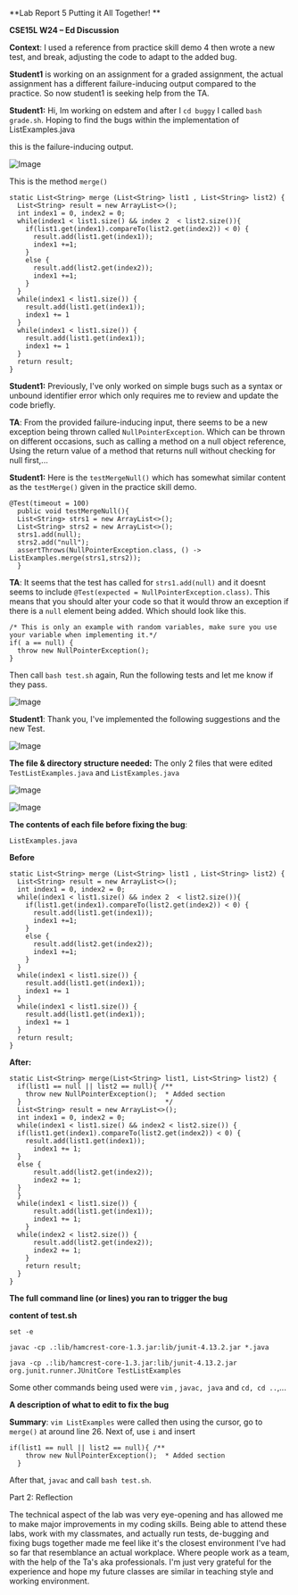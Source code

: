 **Lab Report 5 Putting it All Together! **

**CSE15L W24
–
Ed Discussion**

**Context**: I used a reference from practice skill demo 4 then wrote a new test, and break, adjusting the code to adapt to the added bug. 

**Student1** is working on an assignment for a graded assignment, the actual assignment has a different failure-inducing output compared to the practice. So now student1 is seeking help from the TA.

**Student1:** Hi, Im working on edstem and after I ```cd buggy``` I called ```bash grade.sh```. Hoping to find the bugs within the implementation of ListExamples.java

this is the failure-inducing output.

![Image](lab556.png)

This is the method ```merge()```

```
static List<String> merge (List<String> list1 , List<String> list2) {
  List<String> result = new ArrayList<>();
  int index1 = 0, index2 = 0;
  while(index1 < list1.size() && index 2  < list2.size()){
    if(list1.get(index1).compareTo(list2.get(index2)) < 0) {
      result.add(list1.get(index1));
      index1 +=1;
    }
    else {
      result.add(list2.get(index2));
      index1 +=1;
    }
  }
  while(index1 < list1.size()) {
    result.add(list1.get(index1));
    index1 += 1
  }
  while(index1 < list1.size()) {
    result.add(list1.get(index1));
    index1 += 1
  }
  return result;
}

```

**Student1:** Previously, I've only worked on simple bugs such as a syntax or unbound identifier error which only requires me to review and update the code briefly.

**TA**: From the provided failure-inducing input, there seems to be a new exception being thrown called ```NullPointerException```. Which can be thrown on different occasions, such as calling a method on a null object reference, Using the return value of a method that returns null without checking for null first,...

**Student1:** Here is the ```testMergeNull()``` which has somewhat similar content as the ```testMerge()``` given in the practice skill demo.

```
@Test(timeout = 100)
  public void testMergeNull(){
  List<String> strs1 = new ArrayList<>();
  List<String> strs2 = new ArrayList<>();
  strs1.add(null);
  strs2.add("null");
  assertThrows(NullPointerException.class, () -> ListExamples.merge(strs1,strs2));
  }
```

**TA**: It seems that the test has called for ```strs1.add(null)``` and it doesnt seems to include ```@Test(expected = NullPointerException.class)```. This means that you should alter your code so that it would throw an exception if there is a ```null``` element being added. Which should look like this.

```
/* This is only an example with random variables, make sure you use your variable when implementing it.*/
if( a == null) {
  throw new NullPointerException();
}
```

Then call ```bash test.sh``` again, Run the following tests and let me know if they pass.

![Image](lab553.png)

**Student1**: Thank you, I've implemented the following suggestions and the new Test.

![Image](lab552.png)

**The file & directory structure needed:** The only 2 files that were edited ```TestListExamples.java``` and ```ListExamples.java```

![Image](lab554.png)

![Image](lab555.png)

**The contents of each file before fixing the bug**: 

```ListExamples.java``` 

**Before** 

```
static List<String> merge (List<String> list1 , List<String> list2) {
  List<String> result = new ArrayList<>();
  int index1 = 0, index2 = 0;
  while(index1 < list1.size() && index 2  < list2.size()){
    if(list1.get(index1).compareTo(list2.get(index2)) < 0) {
      result.add(list1.get(index1));
      index1 +=1;
    }
    else {
      result.add(list2.get(index2));
      index1 +=1;
    }
  }
  while(index1 < list1.size()) {
    result.add(list1.get(index1));
    index1 += 1
  }
  while(index1 < list1.size()) {
    result.add(list1.get(index1));
    index1 += 1
  }
  return result;
}
```

**After:** 

```
static List<String> merge(List<String> list1, List<String> list2) {
  if(list1 == null || list2 == null){ /**
    throw new NullPointerException();  * Added section
  }                                    */
  List<String> result = new ArrayList<>();
  int index1 = 0, index2 = 0;
  while(index1 < list1.size() && index2 < list2.size()) {
  if(list1.get(index1).compareTo(list2.get(index2)) < 0) {
    result.add(list1.get(index1));
      index1 += 1;
  }
  else {
      result.add(list2.get(index2));
      index2 += 1;
  }
  }
  while(index1 < list1.size()) {
      result.add(list1.get(index1));
      index1 += 1;
    }
  while(index2 < list2.size()) {
      result.add(list2.get(index2));
      index2 += 1;
    }
    return result;
  }
}
```

**The full command line (or lines) you ran to trigger the bug**

**content of test.sh**

```
set -e

javac -cp .:lib/hamcrest-core-1.3.jar:lib/junit-4.13.2.jar *.java

java -cp .:lib/hamcrest-core-1.3.jar:lib/junit-4.13.2.jar org.junit.runner.JUnitCore TestListExamples
```

Some other commands being used were ```vim``` , ```javac, java``` and ```cd, cd ..```,...

**A description of what to edit to fix the bug** 

**Summary**: 
```vim ListExamples``` were called then using the cursor, go to ```merge()``` at around line 26. Next of, use ```i``` and insert 

```
if(list1 == null || list2 == null){ /**
    throw new NullPointerException();  * Added section
  }
```

After that, ```javac``` and call ```bash test.sh```.

Part 2: Reflection 

The technical aspect of the lab was very eye-opening and has allowed me to make major improvements in my coding skills. Being able to attend these labs, work with my classmates, and actually run tests, de-bugging and fixing bugs together made me feel like it's the closest environment I've had so far that resemblance an actual workplace. Where people work as a team, with the help of the Ta's aka professionals. I'm just very grateful for the experience and hope my future classes are similar in teaching style and working environment. 




